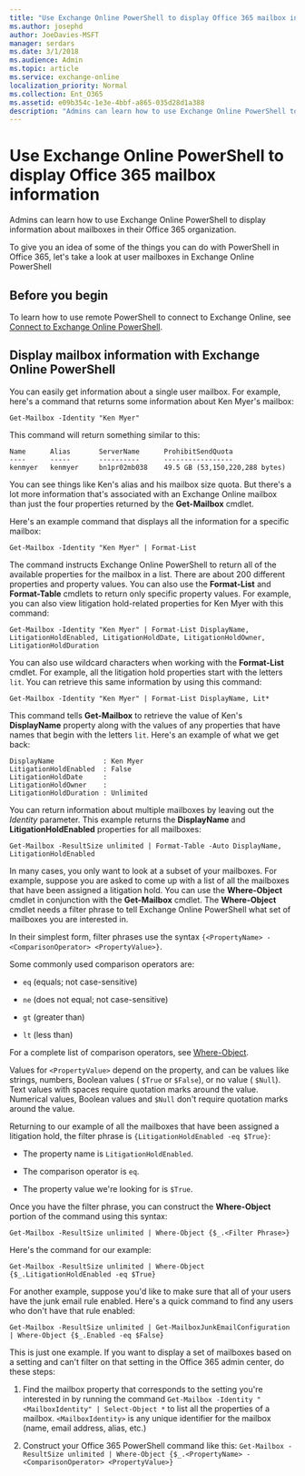 ```yaml
---
title: "Use Exchange Online PowerShell to display Office 365 mailbox information"
ms.author: josephd
author: JoeDavies-MSFT
manager: serdars
ms.date: 3/1/2018
ms.audience: Admin
ms.topic: article
ms.service: exchange-online
localization_priority: Normal
ms.collection: Ent_O365
ms.assetid: e09b354c-1e3e-4bbf-a865-035d28d1a388
description: "Admins can learn how to use Exchange Online PowerShell to display information about mailboxes in their Office 365 organization."
---
```


# Use Exchange Online PowerShell to display Office 365 mailbox information

Admins can learn how to use Exchange Online PowerShell to display information about mailboxes in their Office 365 organization.
  
To give you an idea of some of the things you can do with PowerShell in Office 365, let's take a look at user mailboxes in Exchange Online PowerShell
  
## Before you begin

To learn how to use remote PowerShell to connect to Exchange Online, see [Connect to Exchange Online PowerShell](https://technet.microsoft.com/library/c8bea338-6c1a-4bdf-8de0-7895d427ee5b.aspx).
  
## Display mailbox information with Exchange Online PowerShell

You can easily get information about a single user mailbox. For example, here's a command that returns some information about Ken Myer's mailbox:
  
```
Get-Mailbox -Identity "Ken Myer"
```

This command will return something similar to this:
  
```
Name      Alias       ServerName      ProhibitSendQuota
----      -----       ----------      -----------------
kenmyer   kenmyer     bn1pr02mb038    49.5 GB (53,150,220,288 bytes)
```

You can see things like Ken's alias and his mailbox size quota. But there's a lot more information that's associated with an Exchange Online mailbox than just the four properties returned by the **Get-Mailbox** cmdlet. 
  
Here's an example command that displays all the information for a specific mailbox:
  
```
Get-Mailbox -Identity "Ken Myer" | Format-List
```

The command instructs Exchange Online PowerShell to return all of the available properties for the mailbox in a list. There are about 200 different properties and property values. You can also use the **Format-List** and **Format-Table** cmdlets to return only specific property values. For example, you can also view litigation hold-related properties for Ken Myer with this command: 
  
```
Get-Mailbox -Identity "Ken Myer" | Format-List DisplayName, LitigationHoldEnabled, LitigationHoldDate, LitigationHoldOwner, LitigationHoldDuration
```

You can also use wildcard characters when working with the **Format-List** cmdlet. For example, all the litigation hold properties start with the letters `lit`. You can retrieve this same information by using this command:
  
```
Get-Mailbox -Identity "Ken Myer" | Format-List DisplayName, Lit*
```

This command tells **Get-Mailbox** to retrieve the value of Ken's **DisplayName** property along with the values of any properties that have names that begin with the letters `lit`. Here's an example of what we get back:
  
```
DisplayName            : Ken Myer
LitigationHoldEnabled  : False
LitigationHoldDate     :
LitigationHoldOwner    :
LitigationHoldDuration : Unlimited
```

You can return information about multiple mailboxes by leaving out the  _Identity_ parameter. This example returns the **DisplayName** and **LitigationHoldEnabled** properties for all mailboxes: 
  
```
Get-Mailbox -ResultSize unlimited | Format-Table -Auto DisplayName, LitigationHoldEnabled
```

In many cases, you only want to look at a subset of your mailboxes. For example, suppose you are asked to come up with a list of all the mailboxes that have been assigned a litigation hold. You can use the **Where-Object** cmdlet in conjunction with the **Get-Mailbox** cmdlet. The **Where-Object** cmdlet needs a filter phrase to tell Exchange Online PowerShell what set of mailboxes you are interested in. 
  
In their simplest form, filter phrases use the syntax `{<PropertyName> -<ComparisonOperator> <PropertyValue>}`.
  
Some commonly used comparison operators are:
  
- `eq` (equals; not case-sensitive) 
    
- `ne` (does not equal; not case-sensitive) 
    
- `gt` (greater than) 
    
- `lt` (less than) 
    
For a complete list of comparison operators, see [Where-Object](https://go.microsoft.com/fwlink/p/?linkid=113423).
  
Values for `<PropertyValue>` depend on the property, and can be values like strings, numbers, Boolean values ( `$True` or `$False`), or no value ( `$Null`). Text values with spaces require quotation marks around the value. Numerical values, Boolean values and `$Null` don't require quotation marks around the value. 
  
Returning to our example of all the mailboxes that have been assigned a litigation hold, the filter phrase is `{LitigationHoldEnabled -eq $True}`:
  
- The property name is `LitigationHoldEnabled`.
    
- The comparison operator is `eq`.
    
- The property value we're looking for is `$True`.
    
Once you have the filter phrase, you can construct the **Where-Object** portion of the command using this syntax: 
  
```
Get-Mailbox -ResultSize unlimited | Where-Object {$_.<Filter Phrase>}
```

Here's the command for our example:
  
```
Get-Mailbox -ResultSize unlimited | Where-Object {$_.LitigationHoldEnabled -eq $True}
```

For another example, suppose you'd like to make sure that all of your users have the junk email rule enabled. Here's a quick command to find any users who don't have that rule enabled:
  
```
Get-Mailbox -ResultSize unlimited | Get-MailboxJunkEmailConfiguration | Where-Object {$_.Enabled -eq $False}
```

This is just one example. If you want to display a set of mailboxes based on a setting and can't filter on that setting in the Office 365 admin center, do these steps:
  
1. Find the mailbox property that corresponds to the setting you're interested in by running the command `Get-Mailbox -Identity "<MailboxIdentity" | Select-Object *` to list all the properties of a mailbox. `<MailboxIdentity>` is any unique identifier for the mailbox (name, email address, alias, etc.) 
    
2. Construct your Office 365 PowerShell command like this: `Get-Mailbox -ResultSize unlimited | Where-Object {$_.<PropertyName> -<ComparisonOperator> <PropertyValue>}`
    

